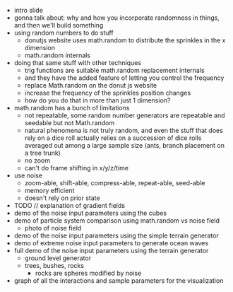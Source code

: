 * intro slide
* gonna talk about: why and how you incorporate randomness in things, and then we'll build something
* using random numbers to do stuff
  * donutjs website uses math.random to distribute the sprinkles in the x dimension
  * math.random internals
* doing that same stuff with other techniques
  * trig functions are suitable math.random replacement internals
  * and they have the added feature of letting you control the frequency
  * replace Math.random on the donut js website
  * increase the frequency of the sprinkles position changes
  * how do you do that in more than just 1 dimension?
* math.random has a bunch of limitations
  * not repeatable, some random number generators are repeatable and seedable but not Math.random
  * natural phenomena is not truly random, and even the stuff that does rely on a dice roll actually relies on a succession of dice rolls averaged out among a large sample size (ants, branch placement on a tree trunk)
  * no zoom
  * can't do frame shifting in x/y/z/time
* use noise
  * zoom-able, shift-able, compress-able, repeat-able, seed-able
  * memory efficient
  * doesn't rely on prior state
* TODO // explanation of gradient fields
* demo of the noise input parameters using the cubes
* demo of particle system comparison using math.random vs noise field
  * photo of noise field
* demo of the noise input parameters using the simple terrain generator
* demo of extreme noise input parameters to generate ocean waves
* full demo of the noise input parameters using the terrain generator
  * ground level generator
  * trees, bushes, rocks
    * rocks are spheres modified by noise
* graph of all the interactions and sample parameters for the visualization   
